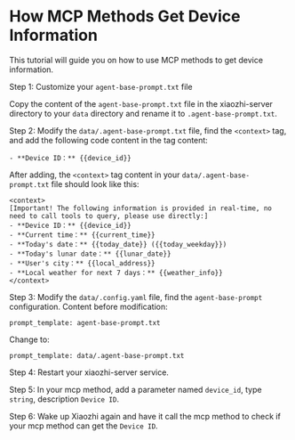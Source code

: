 # How MCP Methods Get Device Information

This tutorial will guide you on how to use MCP methods to get device information.

Step 1: Customize your `agent-base-prompt.txt` file

Copy the content of the `agent-base-prompt.txt` file in the xiaozhi-server directory to your `data` directory and rename it to `.agent-base-prompt.txt`.

Step 2: Modify the `data/.agent-base-prompt.txt` file, find the `<context>` tag, and add the following code content in the tag content:
```
- **Device ID：** {{device_id}}
```

After adding, the `<context>` tag content in your `data/.agent-base-prompt.txt` file should look like this:
```
<context>
[Important! The following information is provided in real-time, no need to call tools to query, please use directly:]
- **Device ID：** {{device_id}}
- **Current time：** {{current_time}}
- **Today's date：** {{today_date}} ({{today_weekday}})
- **Today's lunar date：** {{lunar_date}}
- **User's city：** {{local_address}}
- **Local weather for next 7 days：** {{weather_info}}
</context>
```

Step 3: Modify the `data/.config.yaml` file, find the `agent-base-prompt` configuration. Content before modification:
```
prompt_template: agent-base-prompt.txt
```

Change to:
```
prompt_template: data/.agent-base-prompt.txt
```

Step 4: Restart your xiaozhi-server service.

Step 5: In your mcp method, add a parameter named `device_id`, type `string`, description `Device ID`.

Step 6: Wake up Xiaozhi again and have it call the mcp method to check if your mcp method can get the `Device ID`.

